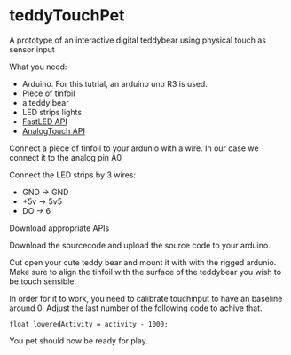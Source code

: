 # teddyTouchPet
A prototype of an interactive digital teddybear using physical touch as sensor input


What you need:
  - Arduino. For this tutrial, an arduino uno R3 is used.
  - Piece of tinfoil
  - a teddy bear
  - LED strips lights
  - [FastLED API](https://github.com/FastLED/FastLED)
  - [AnalogTouch API](https://github.com/NicoHood/AnalogTouch)

Connect a piece of tinfoil to your ardunio with a wire. 
In our case we connect it to the analog pin A0

Connect the LED strips by 3 wires: 
  - GND -> GND
  - +5v -> 5v5
  - DO  -> 6 

Download appropriate APIs

Download the sourcecode and upload the source code to your arduino.

Cut open your cute teddy bear and mount it with with the rigged ardunio.
Make sure to align the tinfoil with the surface of the teddybear you wish to be touch sensible.

In order for it to work, you need to calibrate touchinput to have an baseline around 0.
Adjust the last number of the following code to achive that.

```float loweredActivity = activity - 1000;```

You pet should now be ready for play.
